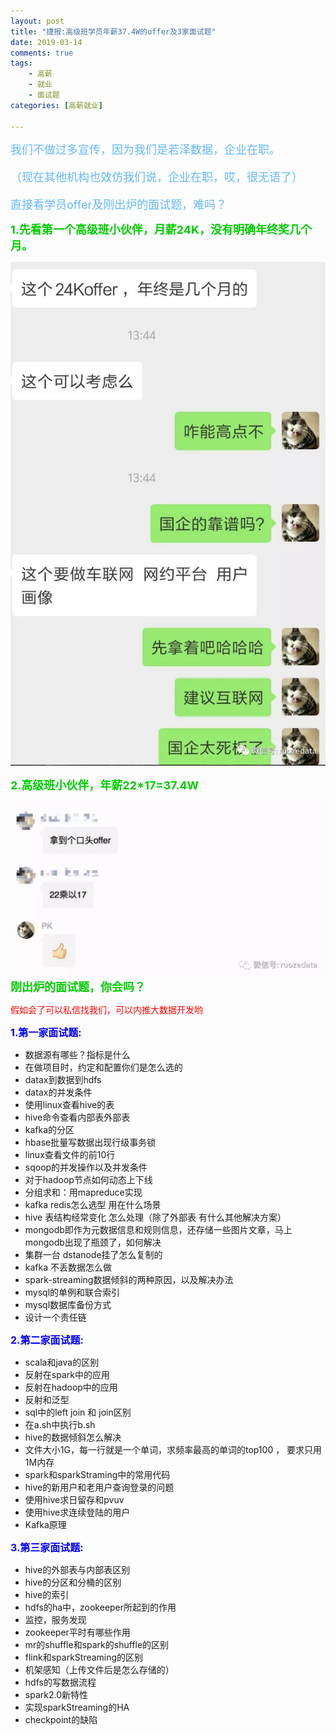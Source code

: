 ```yaml
---
layout: post
title: "捷报:高级班学员年薪37.4W的offer及3家面试题"
date: 2019-03-14
comments: true
tags: 
    - 高薪
    - 就业
    - 面试题
categories: [高薪就业]

---
```


<font color=#63B8FF size=4>
我们不做过多宣传，因为我们是若泽数据，企业在职。

（现在其他机构也效仿我们说，企业在职，哎，很无语了）

直接看学员offer及刚出炉的面试题，难吗？
</font>

<!--more--> 

<font color=#00CD00 size=4><b>1.先看第一个高级班小伙伴，月薪24K，没有明确年终奖几个月。</b></font>

![enter description here](/assets/blogImg/2019-03-14-1.png)

<font color=#00CD00 size=4><b>2.高级班小伙伴，年薪22*17=37.4W </b></font>

![enter description here](/assets/blogImg/2019-03-14-2.png)
<font color=#00CD00 size=4><b>刚出炉的面试题，你会吗？</b></font>

<font color="red">假如会了可以私信找我们，可以内推大数据开发哟</font>

<font color="blue" size=3><b>1.第一家面试题:</b></font>

- 数据源有哪些？指标是什么
- 在做项目时，约定和配置你们是怎么选的
- datax到数据到hdfs
- datax的并发条件
- 使用linux查看hive的表
- hive命令查看内部表外部表
- kafka的分区
- hbase批量写数据出现行级事务锁
- linux查看文件的前10行
- sqoop的并发操作以及并发条件
- 对于hadoop节点如何动态上下线
- 分组求和：用mapreduce实现
- kafka redis怎么选型 用在什么场景
- hive 表结构经常变化 怎么处理（除了外部表 有什么其他解决方案）
- mongodb即作为元数据信息和规则信息，还存储一些图片文章，马上mongodb出现了瓶颈了，如何解决
- 集群一台 dstanode挂了怎么复制的
- kafka 不丢数据怎么做
- spark-streaming数据倾斜的两种原因，以及解决办法
- mysql的单例和联合索引
- mysql数据库备份方式
- 设计一个责任链

<font color="blue" size=3><b>2.第二家面试题:</b></font>

- scala和java的区别
- 反射在spark中的应用
- 反射在hadoop中的应用
- 反射和泛型
- sql中的left join 和 join区别
- 在a.sh中执行b.sh
- hive的数据倾斜怎么解决
- 文件大小1G，每一行就是一个单词，求频率最高的单词的top100 ， 要求只用1M内存
- spark和sparkStraming中的常用代码
- hive的新用户和老用户查询登录的问题
- 使用hive求日留存和pvuv
- 使用hive求连续登陆的用户
- Kafka原理

<font color="blue" size=3><b>3.第三家面试题:</b></font>

- hive的外部表与内部表区别
- hive的分区和分桶的区别
- hive的索引
- hdfs的ha中，zookeeper所起到的作用
- 监控，服务发现
- zookeeper平时有哪些作用
- mr的shuffle和spark的shuffle的区别
- flink和sparkStreaming的区别
- 机架感知（上传文件后是怎么存储的）
- hdfs的写数据流程
- spark2.0新特性
- 实现sparkStreaming的HA
- checkpoint的缺陷
